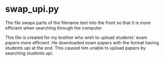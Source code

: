 
# swap_upi.py

The file swaps parts of the filename text into the front so that it is more efficient when searching through the computer.

This file is created for my brother who wish to upload students' exam papers more efficient.
He downloaded exam papers with the format having students upi at the end.
This caused him unable to upload papers by searching students upi.

